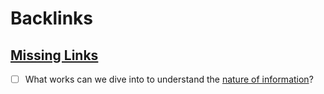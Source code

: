 
# Backlinks
## [Missing Links](<Missing Links.md>)
- [ ] What works can we dive into to understand the [nature of information](<nature of information.md>)?

